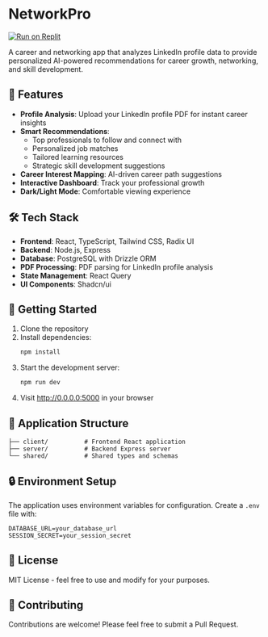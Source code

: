 
# NetworkPro

[![Run on Replit](https://replit.com/badge/github/replit/NetworkPro)](https://replit.com)

A career and networking app that analyzes LinkedIn profile data to provide personalized AI-powered recommendations for career growth, networking, and skill development.

## 🌟 Features

- **Profile Analysis**: Upload your LinkedIn profile PDF for instant career insights
- **Smart Recommendations**: 
  - Top professionals to follow and connect with
  - Personalized job matches
  - Tailored learning resources
  - Strategic skill development suggestions
- **Career Interest Mapping**: AI-driven career path suggestions
- **Interactive Dashboard**: Track your professional growth
- **Dark/Light Mode**: Comfortable viewing experience

## 🛠️ Tech Stack

- **Frontend**: React, TypeScript, Tailwind CSS, Radix UI
- **Backend**: Node.js, Express
- **Database**: PostgreSQL with Drizzle ORM
- **PDF Processing**: PDF parsing for LinkedIn profile analysis
- **State Management**: React Query
- **UI Components**: Shadcn/ui

## 🚀 Getting Started

1. Clone the repository
2. Install dependencies:
   ```bash
   npm install
   ```
3. Start the development server:
   ```bash
   npm run dev
   ```
4. Visit http://0.0.0.0:5000 in your browser

## 📱 Application Structure

```
├── client/          # Frontend React application
├── server/          # Backend Express server
└── shared/          # Shared types and schemas
```

## 🔒 Environment Setup

The application uses environment variables for configuration. Create a `.env` file with:

```env
DATABASE_URL=your_database_url
SESSION_SECRET=your_session_secret
```

## 📄 License

MIT License - feel free to use and modify for your purposes.

## 🤝 Contributing

Contributions are welcome! Please feel free to submit a Pull Request.
